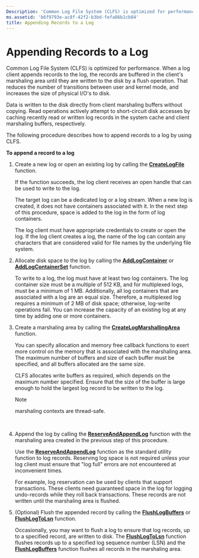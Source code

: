 ```yaml
---
Description: 'Common Log File System (CLFS) is optimized for performance.'
ms.assetid: 'b6f9793e-ac8f-42f2-b3bd-fefa86b1cb84'
title: Appending Records to a Log
---
```


# Appending Records to a Log

Common Log File System (CLFS) is optimized for performance. When a log client appends records to the log, the records are buffered in the client's marshaling area until they are written to the disk by a flush operation. That reduces the number of transitions between user and kernel mode, and increases the size of physical I/O's to disk.

Data is written to the disk directly from client marshaling buffers without copying. Read operations actively attempt to short-circuit disk accesses by caching recently read or written log records in the system cache and client marshaling buffers, respectively.

The following procedure describes how to append records to a log by using CLFS.

**To append a record to a log**

1.  Create a new log or open an existing log by calling the [**CreateLogFile**](createlogfile.md) function.

    If the function succeeds, the log client receives an open handle that can be used to write to the log.

    The target log can be a dedicated log or a log stream. When a new log is created, it does not have containers associated with it. In the next step of this procedure, space is added to the log in the form of log containers.

    The log client must have appropriate credentials to create or open the log. If the log client creates a log, the name of the log can contain any characters that are considered valid for file names by the underlying file system.

2.  Allocate disk space to the log by calling the [**AddLogContainer**](addlogcontainer.md) or [**AddLogContainerSet**](addlogcontainerset.md) function.

    To write to a log, the log must have at least two log containers. The log container size must be a multiple of 512 KB, and for multiplexed logs, must be a minimum of 1 MB. Additionally, all log containers that are associated with a log are an equal size. Therefore, a multiplexed log requires a minimum of 2 MB of disk space; otherwise, log-write operations fail. You can increase the capacity of an existing log at any time by adding one or more containers.

3.  Create a marshaling area by calling the [**CreateLogMarshallingArea**](createlogmarshallingarea.md) function.

    You can specify allocation and memory free callback functions to exert more control on the memory that is associated with the marshaling area. The maximum number of buffers and size of each buffer must be specified, and all buffers allocated are the same size.

    CLFS allocates write buffers as required, which depends on the maximum number specified. Ensure that the size of the buffer is large enough to hold the largest log record to be written to the log.

    > [!Note]  
    > marshaling contexts are thread-safe.

     

4.  Append the log by calling the [**ReserveAndAppendLog**](reserveandappendlog.md) function with the marshaling area created in the previous step of this procedure.

    Use the [**ReserveAndAppendLog**](reserveandappendlog.md) function as the standard utility function to log records. Reserving log space is not required unless your log client must ensure that "log full" errors are not encountered at inconvenient times.

    For example, log reservation can be used by clients that support transactions. These clients need guaranteed space in the log for logging undo-records while they roll back transactions. These records are not written until the marshaling area is flushed.

5.  (Optional) Flush the appended record by calling the [**FlushLogBuffers**](flushlogbuffers.md) or [**FlushLogToLsn**](flushlogtolsn.md) function.

    Occasionally, you may want to flush a log to ensure that log records, up to a specified record, are written to disk. The [**FlushLogToLsn**](flushlogtolsn.md) function flushes records up to a specified log sequence number (LSN) and the [**FlushLogBuffers**](flushlogbuffers.md) function flushes all records in the marshaling area.

 

 



